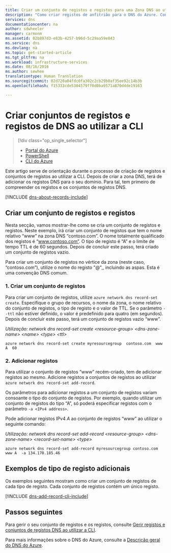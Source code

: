 ```yaml
---
title: Criar um conjunto de registos e registos para uma Zona DNS ao utilizar a CLI| Microsoft Docs
description: "Como criar registos de anfitrião para o DNS do Azure. Configurar conjuntos de registo e registos ao utilizar a CLI"
services: dns
documentationcenter: na
author: sdwheeler
manager: carmonm
ms.assetid: 02b897d3-e83b-4257-b96d-5c29aa59e843
ms.service: dns
ms.devlang: na
ms.topic: get-started-article
ms.tgt_pltfrm: na
ms.workload: infrastructure-services
ms.date: 08/16/2016
ms.author: sewhee
translationtype: Human Translation
ms.sourcegitcommit: 02d720a04fdc0fa302c2cb29b0af35ee92c14b3b
ms.openlocfilehash: f15333cde5304579ff0d0ba9571a870ddde19163

---
```


# <a name="create-dns-record-sets-and-records-by-using-cli"></a>Criar conjuntos de registos e registos de DNS ao utilizar a CLI

> [!div class="op_single_selector"]
> * [Portal do Azure](dns-getstarted-create-recordset-portal.md)
> * [PowerShell](dns-getstarted-create-recordset.md)
> * [CLI do Azure](dns-getstarted-create-recordset-cli.md)

Este artigo serve de orientação durante o processo de criação de registos e conjuntos de registos ao utilizar a CLI. Depois de criar a zona DNS, terá de adicionar os registos DNS para o seu domínio. Para tal, tem primeiro de compreender os registos e os conjuntos de registos DNS.

[!INCLUDE [dns-about-records-include](../../includes/dns-about-records-include.md)]

## <a name="create-a-record-set-and-record"></a>Criar um conjunto de registos e registos

Nesta secção, vamos mostrar-lhe como se cria um conjunto de registos e registos. Neste exemplo, irá criar um conjunto de registos que tem o nome relativo “www” na zona DNS “contoso.com”. O nome totalmente qualificado dos registos é “www.contoso.com”. O tipo de registo é “A” e o limite de tempo TTL é de 60 segundos. Depois de concluir este passo, terá criado um conjunto de registos vazio.

Para criar um conjunto de registos no vértice da zona (neste caso, “contoso.com”), utilize o nome do registo "@",, incluindo as aspas. Esta é uma convenção DNS comum.

### <a name="1-create-a-record-set"></a>1. Criar um conjunto de registos

Para criar um conjunto de registos, utilize `azure network dns record-set create`. Especifique o grupo de recursos, o nome da zona, o nome relativo do conjunto de registos, o tipo de registo e o valor de TTL. Se o parâmetro `--ttl` não estiver definido, o valor é predefinido para quatro (em segundos). Depois de concluir este passo, terá um conjunto de registos vazio “www”.

*Utilização: network dns record-set create \<resource-group\> \<dns-zone-name\> \<name\> \<type\> \<ttl\>*

```azurecli
azure network dns record-set create myresourcegroup  contoso.com  www A  60
```

### <a name="2-add-records"></a>2. Adicionar registos

Para utilizar o conjunto de registos “www” recém-criado, tem de adicionar registos ao mesmo. Adicione registos a conjuntos de registos ao utilizar `azure network dns record-set add-record`.

Os parâmetros para adicionar registos a um conjunto de registos variam consoante o tipo do conjunto de registos. Por exemplo, quando utilizar um conjunto de registos do tipo “A”, só poderá especificar registos com o parâmetro `-a <IPv4 address>`.

Pode adicionar registos IPv4 *A* ao conjunto de registos “www” ao utilizar o seguinte comando:

*Utilização: network dns record-set add-record \<resource-group\> \<dns-zone-name\> \<record-set-name\> \<type\>*

```azurecli
azure network dns record-set add-record myresourcegroup contoso.com  www A  -a 134.170.185.46
```

## <a name="additional-record-type-examples"></a>Exemplos de tipo de registo adicionais

Os exemplos seguintes mostram como criar um conjunto de registos de cada tipo de registo. Cada conjunto de registos contém um único registo.

[!INCLUDE [dns-add-record-cli-include](../../includes/dns-add-record-cli-include.md)]

## <a name="next-steps"></a>Passos seguintes

Para gerir o seu conjunto de registos e os registos, consulte [Gerir registos e conjuntos de registos DNS ao utilizar a CLI](dns-operations-recordsets-portal.md).

Para mais informações sobre o DNS do Azure, consulte a [Descrição geral do DNS do Azure](dns-overview.md).




<!--HONumber=Nov16_HO3-->


